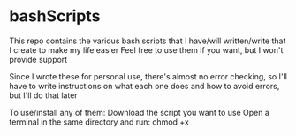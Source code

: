 # bashScripts
This repo contains the various bash scripts that I have/will written/write that I create to make my life easier
Feel free to use them if you want, but I won't provide support

Since I wrote these for personal use, there's almost no error checking, so I'll have to write instructions on what each one does and how to avoid errors, but I'll do that later

To use/install any of them:
Download the script you want to use
Open a terminal in the same directory and run: chmod +x <script name>
Then place the script in the root/usr/bin directory
Finally, type the name of the script into the terminal and it will execute

The protonUpdate one doesn't seem to be working properly. It puts the files in the appropriate place as far as I can tell, but steam doesn't see the options after running it